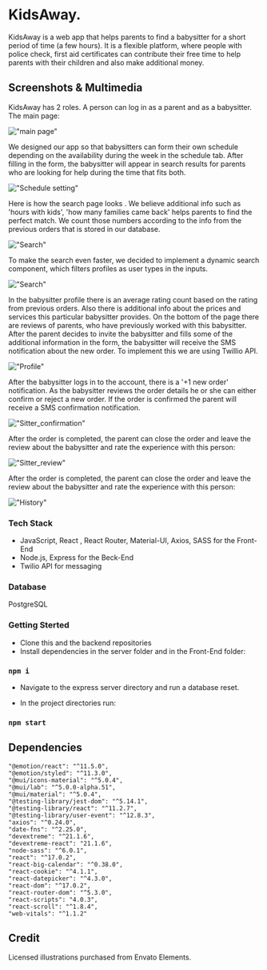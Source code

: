 # KidsAway. 
KidsAway is a web app that helps parents to find a babysitter for a short period of time (a few hours). It is a flexible platform, where people with police check, first aid certificates can contribute their free time to help parents with their children and also make additional money. 

## Screenshots & Multimedia
KidsAway has 2 roles. A person can log in as a parent and as a babysitter. The main page:

!["main page"](https://github.com/PolinaSkrobot/kids_away/blob/main/public/images/main.jpeg)

We designed our app so that babysitters can form their own schedule depending on the availability during the week in the schedule tab. 
After filling in the form, the babysitter will appear in search results for parents who are looking for help during the time that fits both.

!["Schedule setting"](https://github.com/PolinaSkrobot/kids_away/blob/main/public/images/schedule.gif)

Here is how the search page looks . We believe additional info such as 'hours with kids', 'how many families came back' helps parents to find the perfect match. We count those numbers according to the info from the previous orders that is stored in our database.

!["Search"](https://github.com/PolinaSkrobot/kids_away/blob/main/public/images/search.jpeg)

To make the search even faster, we decided to implement a dynamic search component, which filters profiles as user types in the inputs. 

!["Search"](https://github.com/PolinaSkrobot/kids_away/blob/main/public/images/search.gif)

In the babysitter profile there is an average rating count based on the rating from previous orders. Also there is additional info about the prices and services this particular babysitter provides. On the bottom of the page there are reviews of parents, who have previously worked with this babysitter. After the parent decides to invite the babysitter and fills some of the additional information in the form, the babysitter will receive the SMS notification about the new order. To implement this we are using Twillio API.     

!["Profile"](https://github.com/PolinaSkrobot/kids_away/blob/main/public/images/Sitter-profile%20and%20invitation.gif)

After the babysitter logs in to the account, there is a '+1 new order' notification. As the babysitter reviews the order details he or she can either confirm or reject a new order. If the order is confirmed the parent will receive a SMS confirmation notification.

!["Sitter_confirmation"](https://github.com/PolinaSkrobot/kids_away/blob/main/public/images/Sitter_confirmation.gif)

After the order is completed, the parent can close the order and leave the review about the babysitter and rate the experience with this person:

!["Sitter_review"](https://github.com/PolinaSkrobot/kids_away/blob/main/public/images/Sitter_review.gif)

After the order is completed, the parent can close the order and leave the review about the babysitter and rate the experience with this person:

!["History"](https://github.com/PolinaSkrobot/kids_away/blob/main/public/images/Order%20history.gif)

### Tech Stack
-  JavaScript, React , React Router, Material-UI, Axios, SASS for the Front-End
-  Node.js, Express for the Beck-End
-  Twilio API for messaging

### Database
PostgreSQL
### Getting Sterted 

- Clone this and the backend repositories  
- Install dependencies in the server folder and in the Front-End folder:
### `npm i`
- Navigate to the express server directory and run a database reset.

- In the project directories run:
### `npm start`

## Dependencies
    "@emotion/react": "^11.5.0",
    "@emotion/styled": "^11.3.0",
    "@mui/icons-material": "^5.0.4",
    "@mui/lab": "^5.0.0-alpha.51",
    "@mui/material": "^5.0.4",
    "@testing-library/jest-dom": "^5.14.1",
    "@testing-library/react": "^11.2.7",
    "@testing-library/user-event": "^12.8.3",
    "axios": "^0.24.0",
    "date-fns": "^2.25.0",
    "devextreme": "^21.1.6",
    "devextreme-react": "21.1.6",
    "node-sass": "^6.0.1",
    "react": "^17.0.2",
    "react-big-calendar": "^0.38.0",
    "react-cookie": "^4.1.1",
    "react-datepicker": "^4.3.0",
    "react-dom": "^17.0.2",
    "react-router-dom": "^5.3.0",
    "react-scripts": "4.0.3",
    "react-scroll": "^1.8.4",
    "web-vitals": "^1.1.2"

## Credit
 Licensed illustrations purchased from Envato Elements.



